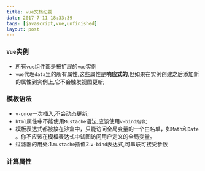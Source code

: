 ```yaml
---
title: vue文档纪要
date: 2017-7-11 18:33:39
tags: [javascript,vue,unfinished]
layout: post
---
```


### `Vue`实例

* 所有`vue`组件都是被扩展的`vue`实例
* `vue`代理`data`里的所有属性,这些属性是**响应式的**,但如果在实例创建之后添加新的属性到实例上,它不会触发视图更新;

### 模板语法

* `v-once`一次插入,不会动态更新;
* `html`属性中不能使用`Mustache`语法,应该使用`v-bind指令`;
* 模板表达式都被放在沙盒中，只能访问全局变量的一个白名单，如`Math`和`Date` 。你不应该在模板表达式中试图访问用户定义的全局变量。
* 过滤器的用处:1.`mustache`插值2.`v-bind`表达式,可串联可接受参数

### 计算属性


